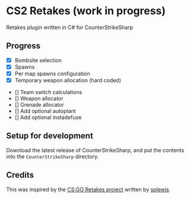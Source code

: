 # CS2 Retakes (work in progress)
Retakes plugin written in C# for CounterStrikeSharp

## Progress
- [x] Bombsite selection
- [x] Spawns
- [x] Per map spawns configuration
- [x] Temporary weapon allocation (hard coded)
- [] Team switch calculations
- [] Weapon allocator
- [] Grenade allocator
- [] Add optional autoplant
- [] Add optional instadefuse

## Setup for development
Download the latest release of CounterStrikeSharp, and put the contents into the `CounterStrikeSharp` directory.

## Credits
This was inspired by the [CS:GO Retakes project](https://github.com/splewis/csgo-retakes) written by [splewis](https://github.com/splewis).
